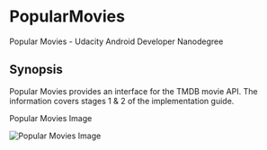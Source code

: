 # PopularMovies
Popular Movies - Udacity Android Developer Nanodegree

## Synopsis
Popular Movies provides an interface for the TMDB movie API. The information covers stages 1 & 2 of the implementation guide.

Popular Movies Image

![Popular Movies Image]({{site.baseurl}}/https://lh3.googleusercontent.com/HxdjfVFSsu76bW_Ru5nUvtrQLuM_g09jjPuWU9Obz8W5IT8xczs9OZSIT9JJBkY7tUWPKgzncYHS9xl0EsY=s0#w=298&h=531)


